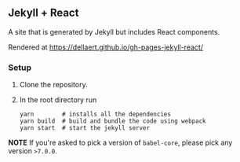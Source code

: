 ## Jekyll + React

A site that is generated by Jekyll but includes React components.

Rendered at https://dellaert.github.io/gh-pages-jekyll-react/

### Setup

1. Clone the repository.
2. In the root directory run

    ```shell
    yarn        # installs all the dependencies
    yarn build  # build and bundle the code using webpack
    yarn start  # start the jekyll server
    ```

**NOTE** If you're asked to pick a version of `babel-core`, please pick any version `>7.0.0`.